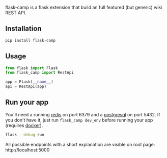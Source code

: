 flask-camp is a flask extension that build an full featured (but generic) wiki REST API.

## Installation

```bash
pip install flask-camp
```

## Usage

```python
from flask import Flask
from flask_camp import RestApi

app = Flask(__name__)
api = RestApi(app)
```

## Run your app

You'll need a running [redis](https://redis.io/) on port 6379 and a [postgresql](https://www.postgresql.org/) on port 5432. If you don't have it, just run `flask_camp dev_env` before running your app (requires [docker](https://www.docker.com/)).

```bash
flask --debug run
```

All possible endpoints with a short explanation are visible on root page: http://localhost:5000
